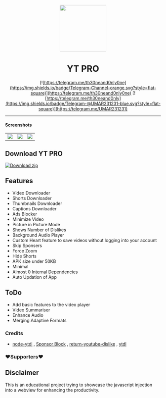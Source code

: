 
<p align="center">
<img src='.github/img/ytpro.gif' height=150  >
</p>
<h1 align=center>YT PRO </h1>

<div align="center">




[![https://telegram.me/th30neand0nly0ne](https://img.shields.io/badge/Telegram-Channel-orange.svg?style=flat-square)](https://telegram.me/th30neand0nly0ne)
[![https://telegram.me/th30neand0nly](https://img.shields.io/badge/Telegram-@UMAR231231-blue.svg?style=flat-square)](https://telegram.me/UMAR231231)

</div>

---

#### Screenshots
| | | |
|:--:|:--:|:--:| 
|<img src='.github/img/01103.png'  > | <img src='.github/img/01102.png'  > |<img src='.github/img/01101.png'  > |

## Download YT PRO

[![Download zip](https://custom-icon-badges.herokuapp.com/badge/-Download-ff0000?style=for-the-badge&logo=download&logoColor=white "Download Apk")](https://nightly.link/prateek-chaubey/YTPro/workflows/gradle/main/Apk.zip)

## Features
 * Video Downloader
 * Shorts Downloader 
 * Thumbnails Downloader
 * Captions Downloader 
 * Ads Blocker
 * Minimize Video
 * Picture in Picture Mode
 * Shows Number of Dislikes
 * Background Audio Player
 * Custom Heart feature to save videos without logging into your account
 * Skip Sponsers
 * Force Zoom
 * Hide Shorts
 * APK size under 50KB
 * Minimal
 * Almost 0 Internal Dependencies
 * Auto Updation of App


## ToDo
 * Add basic features to the video player
 * Video Summariser
 * Enhance Audio
 * Merging Adaptive Formats

### Credits
* [node-ytdl](https://github.com/fent/node-ytdl) , [Sponsor Block](https://github.com/ajayyy/SponsorBlock) , [return-youtube-dislike](https://github.com/Anarios/return-youtube-dislike) , [ytdl](https://github.com/prateek-chaubey/ytdl)

### ❤️Supporters❤️
     


## Disclaimer 
This is an educational project trying to showcase the javascript injection into a webview for enhancing the productivity.
